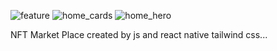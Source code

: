 ![feature](https://github.com/mohabelgendyy/marketplace-reactNative/assets/141507408/febd7173-26eb-48a2-b9a5-465e63701a57)
![home_cards](https://github.com/mohabelgendyy/marketplace-reactNative/assets/141507408/cecf390e-f3d6-4f95-b83e-c880d4ab6cbe)
![home_hero](https://github.com/mohabelgendyy/marketplace-reactNative/assets/141507408/ee77c0c1-fad1-411d-8f8f-d4348b6d0ba3)


NFT Market Place created by js and react native tailwind css...

